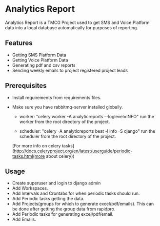 # Analytics Report
Analytics Report is a TMCG Project used to get SMS and Voice Platform data into a local database automatically
for purposes of reporting.

## Features
* Getting SMS Platform Data
* Getting Voice Platform Data
* Generating pdf and csv reports
* Sending weekly emails to project registered project leads

## Prerequisites

* Install requirements from requirements files.

* Make sure you have rabbitmq-server installed globally.

  * worker: "celery worker -A analyticreports --loglevel=INFO" run the worker from the root directory of the project.
	
  * scheduler: "celery -A analyticreports beat -l info -S django" run the scheduler from the root directory of the project.
	
  [For more info on celery tasks]
  (http://docs.celeryproject.org/en/latest/userguide/periodic-tasks.html(more about celery))
  
## Usage

* Create superuser and login to django admin
* Add Workspaces.
* Add Intervals and Crontabs for when periodic tasks should run.
* Add Periodic tasks getting the data.
* Add Projects(groups for which to generate excel/pdf/emails). This can be done after getting the group data from
rapidpro.
* Add Periodic tasks for generating excel/pdf/email.
* Add Emails.


